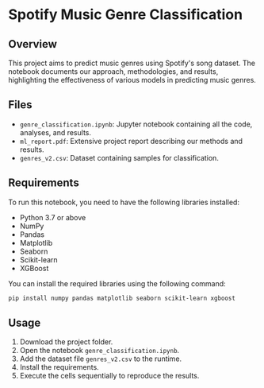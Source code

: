 
# Spotify Music Genre Classification

## Overview

This project aims to predict music genres using Spotify's song dataset. The notebook documents our approach, methodologies, and results, highlighting the effectiveness of various models in predicting music genres.

## Files

- `genre_classification.ipynb`: Jupyter notebook containing all the code, analyses, and results.
- `ml_report.pdf`: Extensive project report describing our methods and results.
- `genres_v2.csv`: Dataset containing samples for classification.

## Requirements

To run this notebook, you need to have the following libraries installed:

- Python 3.7 or above
- NumPy
- Pandas
- Matplotlib
- Seaborn
- Scikit-learn
- XGBoost

You can install the required libraries using the following command:

```bash
pip install numpy pandas matplotlib seaborn scikit-learn xgboost
```

## Usage
1.	Download the project folder.
2.	Open the notebook `genre_classification.ipynb`.
3.	Add the dataset file `genres_v2.csv` to the runtime.
4.	Install the requirements.
5.	Execute the cells sequentially to reproduce the results.
